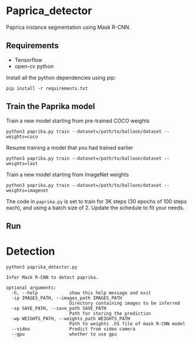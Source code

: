 # Paprica_detector
Paprica instance segmentation  using  Mask R-CNN. 


## Requirements

* Tensorflow 
* open-cv python

Install all the python dependencies using pip:

`pip install -r requirements.txt`


## Train the Paprika model

Train a new model starting from pre-trained COCO weights
```
python3 paprika.py train --dataset=/path/to/balloon/dataset --weights=coco
```

Resume training a model that you had trained earlier
```
python3 paprika.py train --dataset=/path/to/balloon/dataset --weights=last
```

Train a new model starting from ImageNet weights
```
python3 paprika.py train --dataset=/path/to/balloon/dataset --weights=imagenet
```

The code in `paprika.py` is set to train for 3K steps (30 epochs of 100 steps each), and using a batch size of 2. 
Update the schedule to fit your needs.


## Run

# Detection 
```
python3 paprika_detector.py

Infer Mask R-CNN to detect paprika.

optional arguments:
  -h, --help            show this help message and exit
  -ip IMAGES_PATH, --images_path IMAGES_PATH
                        Directory containing images to be inferred
  -sp SAVE_PATH, --save_path SAVE_PATH
                        Path for storing the prediction
  -wp WEIGHTS_PATH, --weights_path WEIGHTS_PATH
                        Path to weights .h5 file of mask R-CNN model
  --video               Predict from video camera
  --gpu                 whether to use gpu
  ```

